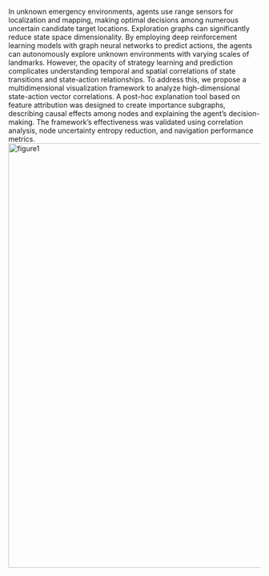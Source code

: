 In unknown emergency environments, agents use range sensors for localization and mapping, making optimal decisions among numerous uncertain candidate target locations. Exploration graphs can significantly reduce state space dimensionality. By employing deep reinforcement learning models with graph neural networks to predict actions, the agents can autonomously explore unknown environments with varying scales of landmarks. However, the opacity of strategy learning and prediction complicates understanding temporal and spatial correlations of state transitions and state-action relationships. To address this, we propose a multidimensional visualization framework to analyze high-dimensional state-action vector correlations. A post-hoc explanation tool based on feature attribution was designed to create importance subgraphs, describing causal effects among nodes and explaining the agent’s decision-making. The framework’s effectiveness was validated using correlation analysis, node uncertainty entropy reduction, and navigation performance metrics.
<img width="849" alt="figure1" src="https://github.com/user-attachments/assets/4d28c158-2047-4d44-949c-947bf715b48a">
